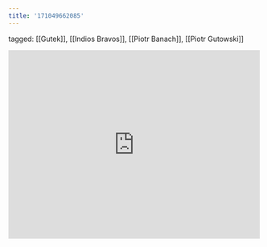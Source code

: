 ```yaml
---
title: '171049662085'
---
```

tagged: [[Gutek]], [[Indios Bravos]], [[Piotr Banach]], [[Piotr  Gutowski]]
<iframe allow="accelerometer; autoplay; clipboard-write; encrypted-media; gyroscope; picture-in-picture" allowfullscreen="" frameborder="0" height="375" id="youtube_iframe" src="https://www.youtube.com/embed/i-Iaq_zOMTE?feature=oembed&amp;enablejsapi=1&amp;origin=https://safe.txmblr.com&amp;wmode=opaque" width="500"></iframe>